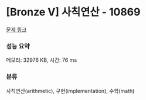 # [Bronze V] 사칙연산 - 10869 

[문제 링크](https://www.acmicpc.net/problem/10869) 

### 성능 요약

메모리: 32976 KB, 시간: 76 ms

### 분류

사칙연산(arithmetic), 구현(implementation), 수학(math)

